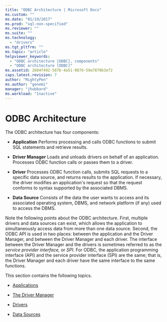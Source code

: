 ```yaml
---
title: "ODBC Architecture | Microsoft Docs"
ms.custom: ""
ms.date: "01/19/2017"
ms.prod: "sql-non-specified"
ms.reviewer: ""
ms.suite: ""
ms.technology: 
  - "drivers"
ms.tgt_pltfrm: ""
ms.topic: "article"
helpviewer_keywords: 
  - "ODBC architecture [ODBC], components"
  - "ODBC architecture [ODBC]"
ms.assetid: 2604f492-587b-4a51-9876-59a7870b3ef2
caps.latest.revision: 7
author: "MightyPen"
ms.author: "genemi"
manager: "jhubbard"
ms.workload: "Inactive"
---
```

# ODBC Architecture
The ODBC architecture has four components:  
  
-   **Application** Performs processing and calls ODBC functions to submit SQL statements and retrieve results.  
  
-   **Driver Manager** Loads and unloads drivers on behalf of an application. Processes ODBC function calls or passes them to a driver.  
  
-   **Driver** Processes ODBC function calls, submits SQL requests to a specific data source, and returns results to the application. If necessary, the driver modifies an application's request so that the request conforms to syntax supported by the associated DBMS.  
  
-   **Data Source** Consists of the data the user wants to access and its associated operating system, DBMS, and network platform (if any) used to access the DBMS.  
  
 Note the following points about the ODBC architecture. First, multiple drivers and data sources can exist, which allows the application to simultaneously access data from more than one data source. Second, the ODBC API is used in two places: between the application and the Driver Manager, and between the Driver Manager and each driver. The interface between the Driver Manager and the drivers is sometimes referred to as the *service provider interface,* or *SPI*. For ODBC, the application programming interface (API) and the service provider interface (SPI) are the same; that is, the Driver Manager and each driver have the same interface to the same functions.  
  
 This section contains the following topics.  
  
-   [Applications](../../odbc/reference/applications.md)  
  
-   [The Driver Manager](../../odbc/reference/the-driver-manager.md)  
  
-   [Drivers](../../odbc/reference/drivers.md)  
  
-   [Data Sources](../../odbc/reference/data-sources.md)
